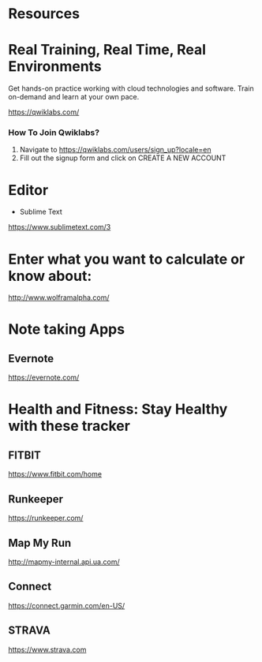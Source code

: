 # Resources
# Real Training, Real Time, Real Environments
Get hands-on practice working with cloud technologies and software. Train on-demand and learn at your own pace.

https://qwiklabs.com/

### How To Join Qwiklabs?

1. Navigate to https://qwiklabs.com/users/sign_up?locale=en
2. Fill out the signup form and click on CREATE A NEW ACCOUNT





# Editor
- Sublime Text

https://www.sublimetext.com/3

# Enter what you want to calculate or know about:

  http://www.wolframalpha.com/

# Note taking Apps

## Evernote

https://evernote.com/

# Health and Fitness: Stay Healthy with these tracker

## FITBIT

https://www.fitbit.com/home

## Runkeeper

https://runkeeper.com/

## Map My Run

http://mapmy-internal.api.ua.com/

## Connect

https://connect.garmin.com/en-US/

## STRAVA

https://www.strava.com
